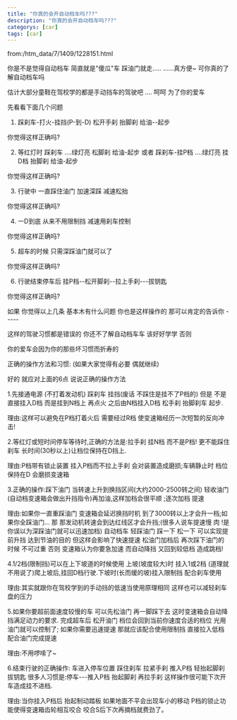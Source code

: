 ```yaml
---
title: "你真的会开自动档车吗???"
description: "你真的会开自动档车吗???"
categorys: [car]
tags: [car]
---
```


from:/htm_data/7/1409/1228151.html

你是不是觉得自动档车 简直就是"傻瓜"车 踩油门就走..... ......真方便~ 可你真的了解自动档车吗

估计大部分童鞋在驾校学的都是手动挡车的驾驶吧 .... 呵呵 为了你的爱车

先看看下面几个问题

1. 踩刹车-打火-挂挡(P-到-D) 松开手刹 抬脚刹 给油--起步

你觉得这样正确吗?

2. 等红灯时 踩刹车 ....绿灯亮 松脚刹 给油-起步 或者 踩刹车-挂P档 ....绿灯亮 挂D档 抬脚刹 给油-起步

你觉得这样正确吗?

3. 行驶中 一直踩住油门 加速深踩 减速松抬

你觉得这样正确吗?

4. 一D到底 从来不用限制挡 减速用刹车控制

你觉得这样正确吗?

5. 超车的时候 只需深踩油门就可以了

你觉得这样正确吗?

6. 行驶结束停车后 挂P档--松开脚刹--拉上手刹---拔钥匙

你觉得这样正确吗?

如果 你觉得以上几条 基本木有什么问题 你也是这样操作的 那可以肯定的告诉你 -----

这样的驾驶习惯都是错误的 你还不了解自动档车车 该好好学学 否则

你的爱车会因为你的那些坏习惯而折寿的

正确的操作方法和习惯: (如果大家觉得有必要 偶就继续)

好的 就应对上面的6点 说说正确的操作方法

1.先接通电源 (不打着发动机) 踩刹车 挂挡(废话 不踩住是挂不了P档的) 但是 不是直接挂入D档 而是挂到N档上 再点火 之后由N档挂入D档 松手刹 抬脚刹车 起步.

理由:这样可以避免在P档打着火后 需要经过R档 使变速箱经历一次短暂的反向冲击!

2.等红灯或短时间停车等待时,正确的方法是:拉手刹 挂N档 而不是P档! 更不能踩住刹车 长时间(30秒以上)让档位保持在D挡上.

理由:P档带有锁止装置 挂入P档而不拉上手刹 会对装置造成磨损;车辆静止时 档位保持在D 会磨损变速箱

3.正确的操作:踩下油门 当转速上升到换挡区间(大约2000-2500转之间) 轻收油门 (自动档变速箱会做出升挡指令)再加油,这样加档会很平顺 ;逐次加档 提速

理由:如果你一直重踩油门 变速箱会延迟换挡时机 到了3000转以上才会升一档;如果你全踩油门...
那 那发动机转速会到达红线区才会升挡;(很多人说车提速慢 肉 !是你误以为深踩油门就可以迅速加档)
自动档车 轻踩油门 踩一下 松一下 可以实现提前升挡 达到节油的目的 但这样会影响了快速提速
松油门加档后 再次踩下油门的时候 不可过重 否则 变速箱认为你要急加速 而自动降挡 又回到较低档
造成跳档!

4.1/2档(限制挡)可以在上下坡道的时候使用 上坡(坡度较大)时 挂入1或2档 (道理就不用说了)爬上坡后,挂回D档行驶.下坡时(长而缓的坡)挂入限制挡 配合刹车使用

理由:其实就跟你在驾校学到的手动挡的低速当使用原理相同 这样也可以减轻刹车盘的压力

5.如果你要超前面速度较慢的车 可以先松油门 再一脚踩下去 这时变速箱会自动降挡满足动力的要求.
完成超车后 松开油门 档位会回到当前你速度合适的档位 光用油门就可以控制了;
如果你需要迅速提速 那就应该配合使用限制挡 直接拉入低档配合油门完成提速

理由:不用啰嗦了~

6.结束行驶的正确操作: 车进入停车位置 踩住刹车 拉紧手刹 推入P档 轻抬起脚刹拔钥匙
很多人习惯是:停车---推入P档 抬起脚刹 再拉手刹 这样操作很可能下次开车造成挂不进档.

理由:当你挂入P档后 抬起制动踏板 如果地面不平会出现车小的移动 P档的锁止功能使得变速箱齿轮相互咬合 咬合S后下次再摘档就费劲了。